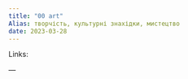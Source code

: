```yaml
---
title: "00 art"
Alias: творчість, культурні знахідки, мистецтво 
date: 2023-03-28  
---
```

Links:   


—  
